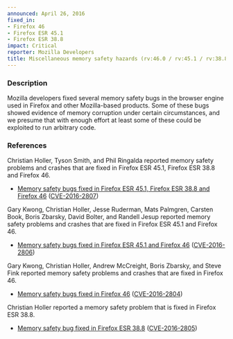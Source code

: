 ```yaml
---
announced: April 26, 2016
fixed_in:
- Firefox 46
- Firefox ESR 45.1
- Firefox ESR 38.8
impact: Critical
reporter: Mozilla Developers
title: Miscellaneous memory safety hazards (rv:46.0 / rv:45.1 / rv:38.8)
---
```


<h3>Description</h3>

<p>Mozilla developers fixed several memory safety bugs in the browser engine used in
Firefox and other Mozilla-based products. Some of these bugs showed evidence of memory
corruption under certain circumstances, and we presume that with enough effort at least
some of these could be exploited to run arbitrary code. 
</p>

<h3>References</h3>

<p>Christian Holler, Tyson Smith, and Phil Ringalda reported memory safety problems and
crashes that are fixed in Firefox ESR 45.1, Firefox ESR 38.8 and Firefox 46.</p>

<ul>
  <li><a
href="https://bugzilla.mozilla.org/buglist.cgi?bug_id=1254164,1254622,1187420,1254876,1252707">
       Memory safety bugs fixed in Firefox ESR 45.1, Firefox ESR 38.8 and Firefox 46</a>
(<a href="http://cve.mitre.org/cgi-bin/cvename.cgi?name=CVE-2016-2807"
class="ex-ref">CVE-2016-2807</a>)</li>
</ul>

<p>Gary Kwong, Christian Holler, Jesse Ruderman, Mats Palmgren, Carsten Book, Boris
Zbarsky, David Bolter, and Randell Jesup reported memory safety problems and crashes that
are fixed in Firefox ESR 45.1 and Firefox 46.</p>

<ul>
  <li><a
href="https://bugzilla.mozilla.org/buglist.cgi?bug_id=1251922,1212328,1242810,1253099,1254122,1255949,1228882,1256065,1238592,1260439,1231919,1258231,1242668">
       Memory safety bugs fixed in Firefox ESR 45.1 and Firefox 46</a>
(<a href="http://cve.mitre.org/cgi-bin/cvename.cgi?name=CVE-2016-2806"
class="ex-ref">CVE-2016-2806</a>)</li>
</ul>

<p>Gary Kwong, Christian Holler, Andrew McCreight, Boris Zbarsky, and Steve Fink reported
memory safety problems and crashes that are fixed in Firefox 46.</p>

<ul>
  <li><a
href="https://bugzilla.mozilla.org/buglist.cgi?bug_id=1240880,1141382,1229855,1155328,1255298,1249183">
       Memory safety bugs fixed in Firefox 46</a>
(<a href="http://cve.mitre.org/cgi-bin/cvename.cgi?name=CVE-2016-2804"
class="ex-ref">CVE-2016-2804</a>)</li>
</ul>

<p>Christian Holler reported a memory safety problem that is fixed in Firefox ESR 38.8.</p>

<ul>
  <li><a href="https://bugzilla.mozilla.org/show_bug.cgi?id=1241731">
       Memory safety bug fixed in Firefox ESR 38.8</a>
(<a href="http://cve.mitre.org/cgi-bin/cvename.cgi?name=CVE-2016-2805"
class="ex-ref">CVE-2016-2805</a>)</li>
</ul>

